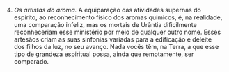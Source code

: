 ﻿4. *Os artistas do aroma.* A equiparação das atividades supernas do espírito, ao reconhecimento físico dos aromas químicos, é, na realidade, uma comparação infeliz, mas os mortais de Urântia dificilmente reconheceriam esse ministério por meio de qualquer outro nome. Esses artesãos criam as suas sinfonias variadas para a edificação e deleite dos filhos da luz, no seu avanço. Nada vocês têm, na Terra, a que esse tipo de grandeza espiritual possa, ainda que remotamente, ser comparado.